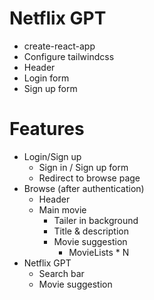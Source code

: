 # Netflix GPT

- create-react-app
- Configure tailwindcss
- Header
- Login form
- Sign up form

# Features

- Login/Sign up
  - Sign in / Sign up form
  - Redirect to browse page
- Browse (after authentication)
  - Header
  - Main movie
    - Tailer in background
    - Title & description
    - Movie suggestion
      - MovieLists \* N
- Netflix GPT
  - Search bar
  - Movie suggestion
